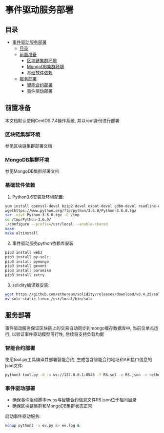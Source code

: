 # 事件驱动服务部署

## 目录

<!-- TOC -->

- [事件驱动服务部署](#事件驱动服务部署)
    - [目录](#目录)
    - [前置准备](#前置准备)
        - [区块链集群环境](#区块链集群环境)
        - [MongoDB集群环境](#mongodb集群环境)
        - [基础软件依赖](#基础软件依赖)
    - [服务部署](#服务部署)
        - [智能合约部署](#智能合约部署)
        - [事件驱动部署](#事件驱动部署)

<!-- /TOC -->

## 前置准备

本文档默认使用CentOS 7.4操作系统, 并以root身份进行部署

### 区块链集群环境

参见区块链集群部署文档

### MongoDB集群环境

参见MongoDB集群部署文档

### 基础软件依赖

1. Python3.6安装及环境配置:

```bash
yum install openssl-devel bzip2-devel expat-devel gdbm-devel readline-devel sqlite-devel
wgethttps://www.python.org/ftp/python/3.6.0/Python-3.6.0.tgz
tar -xzvf Python-3.6.0.tgz -C /tmp 
cd /tmp/Python-3.6.0/
./configure --prefix=/usr/local --enable-shared 
make 
make altinstall
```

2. 事件驱动服务python依赖库安装:

```bash
pip3 install web3
pip3 install py-solc
pip3 install pymongo
pip3 install gevent
pip3 install paramiko
pip3 install retry
```

3. solidity编译器安装:

```bash
wget https://github.com/ethereum/solidity/releases/download/v0.4.25/solc-static-linux
mv solc-static-linux /usr/local/bin/solc
```

## 服务部署

事件驱动服务保证区块链上的交易自动同步到mongo缓存数据库中, 当前仅单点运行, 以验证事件驱动模型可行性, 后续将支持负载均衡

### 智能合约部署

使用tool.py工具编译并部署智能合约, 生成包含智能合约地址和ABI接口信息的json文件:

```bash
python3 tool.py -d -u ws://127.0.0.1:8546 -f RS.sol -o RS.json -v <ether>
```

### 事件驱动部署

- 确保事件驱动脚本ev.py与智能合约信息文件RS.json位于相同目录
- 确保区块链集群和MongoDB集群状态正常

启动事件驱动服务:

```bash
nohup python3 -u ev.py &> ev.log &
```
